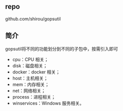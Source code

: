 ## repo
github.com/shirou/gopsutil

## 简介
gopsutil将不同的功能划分到不同的子包中，按需引入即可

- cpu：CPU 相关；
- disk：磁盘相关；
- docker：docker 相关；
- host：主机相关；
- mem：内存相关；
- net：网络相关；
- process：进程相关；
- winservices：Windows 服务相关。